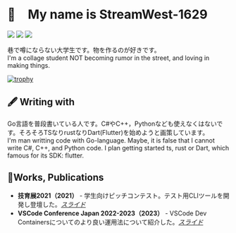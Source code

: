 # 🔖　My name is StreamWest-1629

[![](https://img.shields.io/github/followers/streamwest-1629?color=%2384F&label=followers&logo=github&style=plastic)](https://github.com/streamwest-1629) [![](https://img.shields.io/endpoint?url=https%3A%2F%2Fatcoder-badges.now.sh%2Fapi%2Fatcoder%2Fjson%2Fstreamwest1629&style=plastic)](https://atcoder.jp/users/streamwest1629) [![](https://img.shields.io/badge/Zenn-streamwest1629-lightgrey?style=plastic&logo=zenn)](https://zenn.dev/streamwest1629)


巷で噂にならない大学生です。物を作るのが好きです。<br>
I'm a collage student NOT becoming rumor in the street, and loving in making things.

<!-- <div style="vertical-align:center;">
<img height="150px" src="https://github-readme-stats.vercel.app/api/?username=streamwest-1629&show_icons=true&count_private=true"/><img height="150px" src="https://github-readme-stats.vercel.app/api/top-langs/?username=streamwest-1629&layout=compact"/>
</div> -->

[![trophy](https://github-profile-trophy.vercel.app/?username=streamwest-1629&column=7
)](https://github.com/ryo-ma/github-profile-trophy)

## 🖋 Writing with
Go言語を普段書いている人です。C#やC++，Pythonなども使えなくはないです。そろそろTSなりrustなりDart(Flutter)を始めようと画策しています。<br>
I'm man writting code with Go-language. Maybe, it is false that I cannot write C#, C++, and Python code. I plan getting started ts, rust or Dart, which famous for its SDK: flutter.

## 🎉Works, Publications

- **技育展2021（2021）** - 学生向けピッチコンテスト。テスト用CLIツールを開発し登壇した。[_スライド_](https://speakerdeck.com/streamwest1629/rehearsal)
- **VSCode Conference Japan 2022-2023（2023）** - VSCode Dev Containersについてのより良い運用法について紹介した。[_スライド_](https://speakerdeck.com/streamwest1629/dev-containers-kotohazime-shi-bai-karaxue-bukai-fa-huan-jing-yun-yong-fa)
